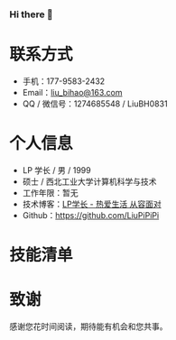 ### Hi there 👋

# 联系方式

- 手机：177-9583-2432
- Email：liu_bihao@163.com
- QQ / 微信号：1274685548 / LiuBH0831

# 个人信息

 - LP 学长 / 男 / 1999
 - 硕士 / 西北工业大学计算机科学与技术 
 - 工作年限：暂无
 - 技术博客：[LP学长 - 热爱生活 从容面对](http://lpxz.work/)
 - Github：https://github.com/LiuPiPiPi
<!--
 - 期望职位：PHP高级程序员，应用架构师
 - 期望薪资：税前月薪15k~20k，特别喜欢的公司可例外
 - 期望城市：北京
-->

# 技能清单

<!--
- Web开发：PHP/Hack/Node
- Web框架：ThinkPHP/Yaf/Yii/Lavarel/LazyPHP
- 前端框架：Bootstrap/AngularJS/EmberJS/HTML5/Cocos2dJS/ionic
- 前端工具：Bower/Gulp/SaSS/LeSS/PhoneGap
- 数据库相关：MySQL/PgSQL/PDO/SQLite
- 版本管理、文档和自动化部署工具：Svn/Git/PHPDoc/Phing/Composer
- 单元测试：PHPUnit/SimpleTest/Qunit
- 云和开放平台：SAE/BAE/AWS/微博开放平台/微信应用开发
-->

# 致谢

感谢您花时间阅读，期待能有机会和您共事。
